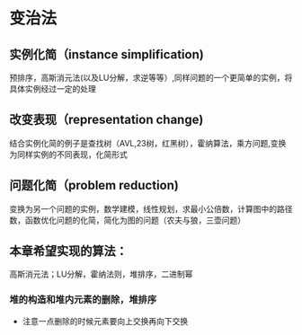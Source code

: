 # 变治法
## 实例化简（instance simplification)
预排序，高斯消元法(以及LU分解，求逆等等）,同样问题的一个更简单的实例，将具体实例经过一定的处理
## 改变表现（representation change)
结合实例化简的例子是查找树（AVL,23树，红黑树），霍纳算法，乘方问题,变换为同样实例的不同表现，化简形式
## 问题化简（problem reduction)
变换为另一个问题的实例，数学建模，线性规划，求最小公倍数，计算图中的路径数，函数优化问题的化简，简化为图的问题（农夫与狼，三壶问题）
## 本章希望实现的算法：
高斯消元法；LU分解，霍纳法则，堆排序，二进制幂
### 堆的构造和堆内元素的删除，堆排序
* 注意一点删除的时候元素要向上交换再向下交换
